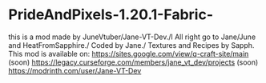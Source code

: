 ﻿# PrideAndPixels-1.20.1-Fabric-

this is a mod made by JuneVtuber/Jane-VT-Dev./l
All right go to Jane/June and HeatFromSapphire./
Coded by Jane./
Textures and Recipes by Sapph.
This mod is available on:
https://sites.google.com/view/q-craft-site/main
(soon) https://legacy.curseforge.com/members/jane_vt_dev/projects
(soon) https://modrinth.com/user/Jane-VT-Dev


